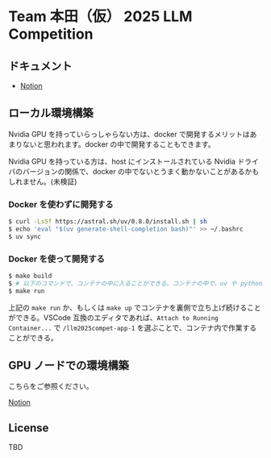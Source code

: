 # Team 本田（仮） 2025 LLM Competition

## ドキュメント

- [Notion](https://www.notion.so/Team-22a9dd6b4cc28015850dc9a4d2314393)

## ローカル環境構築

Nvidia GPU を持っていらっしゃらない方は、docker で開発するメリットはあまりないと思われます。docker の中で開発することもできます。

Nvidia GPU を持っている方は、host にインストールされている Nvidia ドライバのバージョンの関係で、docker の中でないとうまく動かないことがあるかもしれません。(未検証)

### Docker を使わずに開発する

```bash
$ curl -LsSf https://astral.sh/uv/0.8.0/install.sh | sh
$ echo 'eval "$(uv generate-shell-completion bash)"' >> ~/.bashrc
$ uv sync
```

### Docker を使って開発する

```bash
$ make build
$ # 以下のコマンドで、コンテナの中に入ることができる。コンテナの中で、uv や python3 等のコマンドを実行することができる。
$ make run
```

上記の `make run` か、もしくは `make up` でコンテナを裏側で立ち上げ続けることができる。VSCode 互換のエディタであれば、`Attach to Running Container...` で `/llm2025compet-app-1` を選ぶことで、コンテナ内で作業することができる。

## GPU ノードでの環境構築

こちらをご参照ください。

[Notion](https://www.notion.so/2379dd6b4cc2803aac5eddbf87c7a436)

## License

TBD
